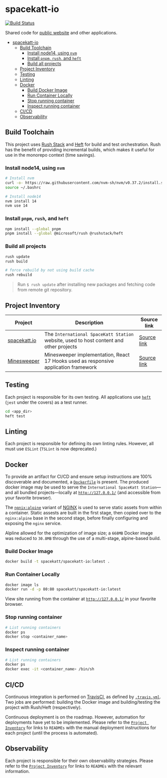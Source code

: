 # spacekatt-io

[![Build Status](https://travis-ci.org/SpaceKatt/spacekatt-io.svg?branch=main)](https://travis-ci.org/SpaceKatt/spacekatt-io)

Shared code for [public website](https://spacekatt.io/) and other applications.

- [spacekatt-io](#spacekatt-io)
  - [Build Toolchain](#build-toolchain)
    - [Install node14, using `nvm`](#install-node14-using-nvm)
    - [Install `pnpm`, `rush`, and `heft`](#install-pnpm-rush-and-heft)
    - [Build all projects](#build-all-projects)
  - [Project Inventory](#project-inventory)
  - [Testing](#testing)
  - [Linting](#linting)
  - [Docker](#docker)
    - [Build Docker Image](#build-docker-image)
    - [Run Container Locally](#run-container-locally)
    - [Stop running container](#stop-running-container)
    - [Inspect running container](#inspect-running-container)
  - [CI/CD](#cicd)
  - [Observability](#observability)

## Build Toolchain

This project uses [Rush Stack](https://rushstack.io/) and [Heft](https://rushstack.io/pages/heft/overview/) for build and test orchestration. Rush has the benefit of providing incremental builds, which makes it useful for use in the monorepo context (time savings).

### Install node14, using `nvm`

```bash
# Install nvm
curl -o- https://raw.githubusercontent.com/nvm-sh/nvm/v0.37.2/install.sh | bash
source ~/.bashrc

# Install node14
nvm install 14
nvm use 14
```

### Install `pnpm`, `rush`, and `heft`

```bash
npm install --global pnpm
pnpm install --global @microsoft/rush @rushstack/heft
```

### Build all projects

```bash
rush update
rush build

# force rebuild by not using build cache
rush rebuild
```

> Run `$ rush update` after installing new packages and fetching code from remote git repository.

## Project Inventory

| Project                                              | Description                                                                            | Source link                       |
| ---------------------------------------------------- | -------------------------------------------------------------------------------------- | --------------------------------- |
| [spacekatt.io](https://spacekatt.io/)                | The `International SpaceKatt Station` website, used to host content and other projects | [Source link](./spacekatt-io)     |
| [Minesweeper](https://spacekatt.io/tech/minesweeper) | Minesweeper implementation, React 17 Hooks used as responsive application framework    | [Source link](./apps/minesweeper) |

## Testing

Each project is responsible for its own testing. All applications use [`heft`](https://rushstack.io/pages/heft_tutorials/everyday_commands/) (`jest` under the covers) as a test runner.

```bash
cd <app_dir>
heft test
```

## Linting

Each project is responsible for defining its own linting rules. However, all must use `ESLint` (`TSLint` is now deprecated.)

## Docker

To provide an artifact for CI/CD and ensure setup instructions are 100% discoverable and documented, a [`Dockerfile`](./Dockerfile) is present. The produced docker image may be used to serve the `International SpaceKatt Station`—and all bundled projects—locally at [`http://127.0.0.1/`](http://127.0.0.1/) (and accessible from your favorite browser).

The [`ngnix:alpine`](https://hub.docker.com/_/nginx) variant of [NGINX](https://www.nginx.com/) is used to serve static assets from within a container. Static assests are built in the first stage, then copied over to the `nginx:alpine` base in the second stage, before finally configuring and exposing the `nginx` service.

Alpline allowed for the optimization of image size; a `668MB` Docker image was reduced to `30.8MB` through the use of a multi-stage, alpine-based build.

### Build Docker Image

```bash
docker build -t spacekatt/spacekatt-io:latest .
```

### Run Container Locally

```bash
docker image ls
docker run -d -p 80:80 spacekatt/spacekatt-io:latest
```

View site running from the container at [`http://127.0.0.1/`](http://127.0.0.1/) in your favorite browser.

### Stop running container

```bash
# List running containers
docker ps
docker stop <container_name>
```

### Inspect running container

```bash
# List running containers
docker ps
docker exec -it <container_name> /bin/sh
```

## CI/CD

Continuous integration is performed on [TravisCI](https://travis-ci.org/github/SpaceKatt/spacekatt-io), as defined by [`.travis.yml`](.travis.yml). Two jobs are performed: building the Docker image and building/testing the project with Rush/Heft (respectively).

Continuous deployment is on the roadmap. However, automation for deployments have yet to be implemented. Please refer to the [`Project Inventory`](https://github.com/SpaceKatt/spacekatt-io#project-inventory) for links to `READMEs` with the manual deployment instructions for each project (until the process is automated).

## Observability

Each project is responsible for their own observability strategies. Please refer to the [`Project Inventory`](https://github.com/SpaceKatt/spacekatt-io#project-inventory) for links to `READMEs` with the relevant information.
